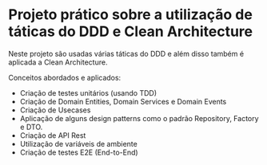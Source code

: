 # Projeto prático sobre a utilização de táticas do DDD e Clean Architecture

Neste projeto são usadas várias táticas do DDD e além disso também é aplicada a Clean Architecture.

Conceitos abordados e aplicados:

- Criação de testes unitários (usando TDD)
- Criação de Domain Entities, Domain Services e Domain Events
- Criação de Usecases
- Aplicação de alguns design patterns como o padrão Repository, Factory e DTO.
- Criação de API Rest
- Utilização de variáveis de ambiente
- Criação de testes E2E (End-to-End)
